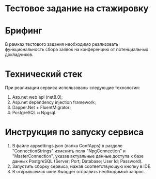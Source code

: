 # Тестовое задание на стажировку

# Брифинг
В рамках тестового задания необходимо реализовать функциональность сбора заявок на конференцию от потенциальных докладчиков.
# Технический стек
При реализации сервиса использованы следующие технологии:
1. Asp.net web api (net8.0);
2. Asp.net dependency injection framework;
3. Dapper.Net + FluentMigrator;
4. PostgreSQL и Npgsql.
# Инструкция по запуску сервиса
1. В файле appsettings.json (папка ConfApps) в разделе "ConnectionStrings" изменить поля "NpgConnection" и "MasterConnection", указав актуальные данные доступа к базе данных PostgreSQL (Server; Port; Database; User Id; Password).
2. Запустить сборку сервиса, нажав соответствующую кнопку в IDE.
3. В открывшемся окне Swagger отправить необходимый запрос.
